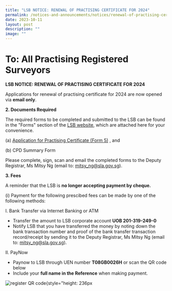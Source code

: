 ```yaml
---
title: "LSB NOTICE: RENEWAL OF PRACTISING CERTIFICATE FOR 2024"
permalink: /notices-and-announcements/notices/renewal-of-practising-certificate-2024/
date: 2023-10-11
layout: post
description: ""
image: ""
---
```

# To: All Practising Registered Surveyors

**LSB NOTICE: RENEWAL OF PRACTISING CERTIFICATE FOR 2024**

Applications for renewal of practising certificate for 2024 are now opened via **email only**.

**2. Documents Required**

The required forms to be completed and submitted to the LSB can be found in the "Forms" section of the [LSB website](https://lsb.mlaw.gov.sg), which are attached here for your convenience.

(a) [Application for Practising Certificate (Form 5)](/files/LSBForm5-Application-for-Practising-Certificate.doc) ,  and <br>

(b) CPD Summary Form

Please complete, sign, scan and email the completed forms to the Deputy Registrar, Ms Mitsy Ng (email to: <a href="mailto: mitsy_ng@sla.gov.sg">mitsy_ng@sla.gov.sg</a>).

**3. Fees**

A reminder that the LSB is **no longer accepting payment by cheque.**

(i) Payment for the following prescibed fees can be made by one of the following methods:

I. Bank Transfer via Internet Banking or ATM
*  Transfer the amount to LSB corporate account  **UOB 201-319-249-0**
*  Notify LSB that you have transferred the money by noting down the bank transaction number and proof of the bank transfer transaction record/receipt by sending it to the Deputy Registrar, Ms Mitsy Ng (email to: <a href="mailto: mitsy_ng@sla.gov.sg">mitsy_ng@sla.gov.sg</a>).

II. PayNow
* Paynow to LSB through UEN number **T08GB0026H** or scan the QR code below
* Include your **full name in the Reference** when making payment. <br>

![register QR code](/images/LSB_paynow-qr_code.jpg){style="height: 236px

